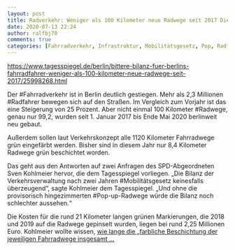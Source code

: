 ```yaml
---
layout: post
title: Radverkehr: Weniger als 100 Kilometer neue Radwege seit 2017 Die Berliner fahren immer mehr Rad – aber die Bezirke legen kaum neue Infrastruktur an., aus Der Tagesspiegel
date: 2020-07-13 22:24
author: ralfbj70
comments: true
categories: [Fahrradverkehr, Infrastruktur, Mobilitätsgesetz, Pop, Radfahrer, Radverkehr, Radwege]
---
```

https://www.tagesspiegel.de/berlin/bittere-bilanz-fuer-berlins-fahrradfahrer-weniger-als-100-kilometer-neue-radwege-seit-2017/25998268.html

Der #Fahrradverkehr ist in Berlin deutlich gestiegen. Mehr als 2,3 Millionen #Radfahrer bewegen sich auf den Straßen. Im Vergleich zum Vorjahr ist das eine Steigerung von 25 Prozent. Aber nicht einmal 100 Kilometer #Radwege, genau nur 99,2, wurden seit 1. Januar 2017 bis Ende Mai 2020 berlinweit neu gebaut.

Außerdem sollen laut Verkehrskonzept alle 1120 Kilometer Fahrradwege grün eingefärbt werden. Bisher sind in diesem Jahr nur 8,4 Kilometer Radwege grün beschichtet worden.

Das geht aus den Antworten auf zwei Anfragen des SPD-Abgeordneten Sven Kohlmeier hervor, die dem Tagesspiegel vorliegen. „Die Bilanz der Verkehrsverwaltung nach zwei Jahren #Mobilitätsgesetz keinesfalls überzeugend“, sagte Kohlmeier dem Tagesspiegel. „Und ohne die provisorisch hingezimmerten #Pop-up-Radwege würde die Bilanz noch schlechter aussehen.“

Die Kosten für die rund 21 Kilometer langen grünen Markierungen, die 2018 und 2019 auf die Radwege gepinselt wurden, liegen bei rund 2,25 Millionen Euro. Kohlmeier wollte wissen, <a href="https://www.tagesspiegel.de/berlin/bittere-bilanz-fuer-berlins-fahrradfahrer-weniger-als-100-kilometer-neue-radwege-seit-2017/25998268.html">wie lange die „farbliche Beschichtung der jeweiligen Fahrradwege insgesamt ...</a>
